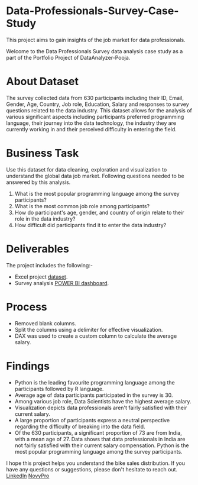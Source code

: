 # Data-Professionals-Survey-Case-Study
This project aims to gain insights of the job market for data professionals.

Welcome to the Data Professionals Survey data analysis case study as a part of the Portfolio Project of DataAnalyzer-Pooja. 

# About Dataset
The survey collected data from 630 participants including their ID, Email, Gender, Age, Country, Job role, Education, Salary and responses to survey questions 
related to the data industry. This dataset allows for the analysis of various significant aspects including participants preferred programming language, their 
journey into the data technology, the industry they are currently working in and their perceived difficulty in entering the field.

# Business Task
Use this dataset for data cleaning, exploration and visualization to understand the global data job market.
Following questions needed to be answered by this analysis.
1. What is the most popular programming language among the survey participants?
2. What is the most common job role among participants?
3. How do participant's age, gender, and country of origin relate to their role in the data industry?
4. How difficult did participants find it to enter the data industry?

# Deliverables
The project includes the following:-
- Excel project [dataset](https://github.com/DataAnalyzer-Pooja/Data-Professionals-Survey-Case-Study/blob/main/Survey_DataSet.xlsx). 
- Survey analysis [POWER BI dashboard](https://www.novypro.com/project/poojaverma). 

# Process
- Removed blank columns.
- Split the columns using a delimiter for effective visualization. 
- DAX was used to create a custom column to calculate the average salary.

# Findings
- Python is the leading favourite programming language among the participants followed by R language. 
- Average age of data participants participated in the survey is 30. 
- Among various job role, Data Scientists have the highest average salary. 
- Visualization depicts data professionals aren't fairly satisfied with their current salary. 
- A large proportion of participants express a neutral perspective regarding the difficulty of breaking into the data field.
- Of the 630 participants, a significant proportion of 73 are from India, with a mean age of 27. Data shows that data professionals in India are not fairly satisfied     with their current salary compensation. Python is the most popular programming language among the survey participants.

I hope this project helps you understand the bike sales distribution. If you have any questions or suggestions, please don't hesitate to reach out.  
[LinkedIn](https://www.linkedin.com/in/contact-analyzer-pooja-verma)   [NovyPro](https://www.novypro.com/profile_projects/poojaverma)
